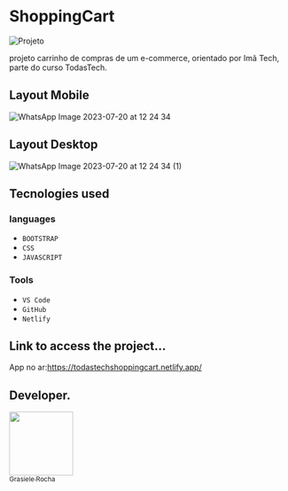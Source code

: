# ShoppingCart

![Projeto](https://img.shields.io/badge/project%20-%20ShoppingCart-pink) 

projeto carrinho de compras de um e-commerce, orientado por Imã Tech, parte do curso TodasTech.

## Layout Mobile
![WhatsApp Image 2023-07-20 at 12 24 34](https://github.com/GrasieleRocha/shoppingcart/assets/104076058/6b5c8fbc-795a-4321-b4ce-aecfae3c04a8)



## Layout Desktop
![WhatsApp Image 2023-07-20 at 12 24 34 (1)](https://github.com/GrasieleRocha/shoppingcart/assets/104076058/c175716b-4c48-444d-855e-7adde769a2a3)



## Tecnologies used
### languages
- `BOOTSTRAP`
- `CSS`
- `JAVASCRIPT`


### Tools
- `VS Code`
- `GitHub`
- `Netlify`

## Link to access the project...
App no ar:https://todastechshoppingcart.netlify.app/

## Developer.

[<img src="https://avatars.githubusercontent.com/u/104076058?v=4" width=115><br><sub>Grasiele Rocha</sub>](https://github.com/GrasieleRocha)

